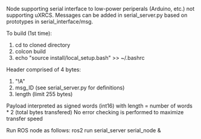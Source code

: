 Node supporting serial interface to low-power periperals (Arduino, etc.) not supporting uXRCS. Messages can be added in serial_server.py based on prototypes in serial_interface/msg.

To build (1st time):
1) cd to cloned directory
2) colcon build
3) echo "source install/local_setup.bash" >> ~/.bashrc

Header comprised of 4 bytes:
1) "!A"
2) msg_ID (see serial_server.py for definitions)
3) length (limit 255 bytes)

Payload interpreted as signed words (int16) with length = number of words * 2 (total bytes transfered)
No error checking is performed to maximize transfer speed

Run ROS node as follows:
ros2 run serial_server serial_node &
